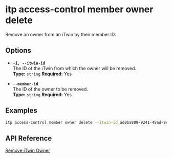 # itp access-control member owner delete

Remove an owner from an iTwin by their member ID.

## Options

- **`-i, --itwin-id`**  
  The ID of the iTwin from which the owner will be removed.  
  **Type:** `string` **Required:** Yes

- **`--member-id`**  
  The ID of the owner to be removed.  
  **Type:** `string` **Required:** Yes

## Examples

```bash
itp access-control member owner delete --itwin-id ad0ba809-9241-48ad-9eb0-c8038c1a1d51 --member-id user1-id
```

## API Reference

[Remove iTwin Owner](https://developer.bentley.com/apis/access-control-v2/operations/remove-itwin-owner-member/)
